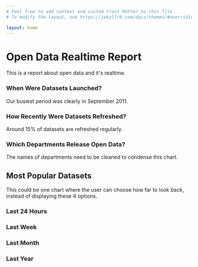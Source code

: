 ```yaml
---
# Feel free to add content and custom Front Matter to this file.
# To modify the layout, see https://jekyllrb.com/docs/themes/#overriding-theme-defaults

layout: home
---
```


# Open Data Realtime Report

This is a report about open data and it's realtime.

### When Were Datasets Launched?
Our busiest period was clearly in September 2011.
<canvas id="launchedChart" width="200" height="100"></canvas>
### How Recently Were Datasets Refreshed?
Around 15% of datasets are refreshed regularly.
<canvas id="updatedChart" width="200" height="100"></canvas>
### Which Departments Release Open Data?
The names of departments need to be cleaned to condense this chart.
<canvas id="deptCountsChart" width="200" height="500"></canvas>
<!-- Hold for now
<canvas id="deptVisitsDownloadsChart" width="200" height="500"></canvas>
<canvas id="deptRowsChart" width="200" height="500"></canvas>
-->
## Most Popular Datasets
This could be one chart where the user can choose how far to look back, instead of displaying these 4 options.
### Last 24 Hours 
<canvas id="dept24hoursChart" width="200" height="100"></canvas>
### Last Week
<canvas id="deptWeekChart" width="200" height="100"></canvas>
### Last Month
<canvas id="deptMonthChart" width="200" height="100"></canvas>
### Last Year
<canvas id="deptYearChart" width="200" height="100"></canvas>

